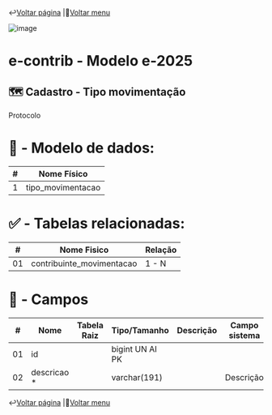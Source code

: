 ↩️[Voltar página](https://github.com/VenturaCerqueira/Documento_gestao_tributaria/blob/main/Cadastro/17%20-%20estado.md) |🔢[Voltar menu](https://github.com/VenturaCerqueira/Documento_gestao_tributaria) 

![image](https://github.com/user-attachments/assets/04662de1-1516-48d7-bb8c-50b38989e58b)
# e-contrib - Modelo e-2025 
## 🗺️ Cadastro - Tipo movimentação
Protocolo 

# 🎲 - Modelo de dados:
 **\#**  |**Nome Físico**               |
---------|------------------------------|
1        | tipo_movimentacao            |

#
#   ✅ - Tabelas relacionadas:
 **\#**  |**Nome Fisico**               |   **Relação** |
---------|------------------------------|---------------|      
01       | contribuinte_movimentacao    |    1 - N      |
#
# 🔢 - Campos
 **\#**  | **Nome**                     | **Tabela Raiz**         | **Tipo/Tamanho**        | **Descrição**                                                                           | **Campo sistema**                      |
---------|------------------------------|-------------------------|-------------------------|-----------------------------------------------------------------------------------------|----------------------------------------|
01       | id                           |                         | bigint UN AI PK         |                                                                                         |                                        |
02       | descricao *                  |                         | varchar(191)            |                                                                                         | Descrição                              |

↩️[Voltar página](https://github.com/VenturaCerqueira/Documento_gestao_tributaria/blob/main/Cadastro/17%20-%20estado.md) |🔢[Voltar menu](https://github.com/VenturaCerqueira/Documento_gestao_tributaria) 